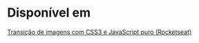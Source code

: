 # Disponível em

[Transição de imagens com CSS3 e JavaScript puro (Rocketseat)](https://www.youtube.com/watch?v=BwwOu29K6mE)
